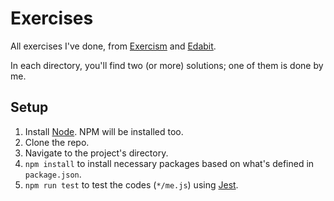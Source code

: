 # Exercises

All exercises I've done, from [Exercism](https://exercism.io) and [Edabit](https://edabit.com).

In each directory, you'll find two (or more) solutions; one of them is done by me.

## Setup

1. Install [Node](https://nodejs.org/en/download). NPM will be installed too.
2. Clone the repo.
3. Navigate to the project's directory.
4. `npm install` to install necessary packages based on what's defined in `package.json`.
5. `npm run test` to test the codes (`*/me.js`) using [Jest](https://jestjs.io).
